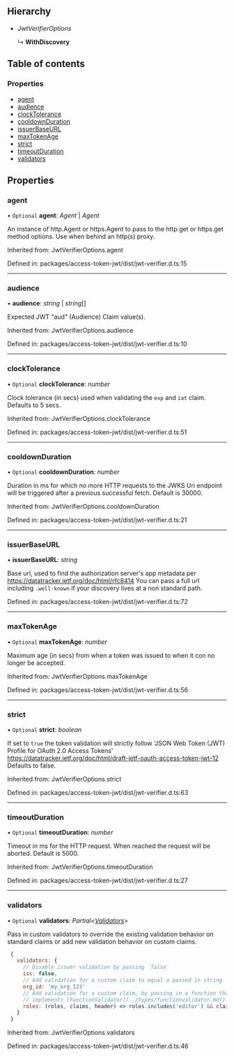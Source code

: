 ## Hierarchy

- *JwtVerifierOptions*

  ↳ **WithDiscovery**

## Table of contents

### Properties

- [agent](withdiscovery.md#agent)
- [audience](withdiscovery.md#audience)
- [clockTolerance](withdiscovery.md#clocktolerance)
- [cooldownDuration](withdiscovery.md#cooldownduration)
- [issuerBaseURL](withdiscovery.md#issuerbaseurl)
- [maxTokenAge](withdiscovery.md#maxtokenage)
- [strict](withdiscovery.md#strict)
- [timeoutDuration](withdiscovery.md#timeoutduration)
- [validators](withdiscovery.md#validators)

## Properties

### agent

• `Optional` **agent**: *Agent* \| *Agent*

An instance of http.Agent or https.Agent to pass to the http.get or
https.get method options. Use when behind an http(s) proxy.

Inherited from: JwtVerifierOptions.agent

Defined in: packages/access-token-jwt/dist/jwt-verifier.d.ts:15

___

### audience

• **audience**: *string* \| *string*[]

Expected JWT "aud" (Audience) Claim value(s).

Inherited from: JwtVerifierOptions.audience

Defined in: packages/access-token-jwt/dist/jwt-verifier.d.ts:10

___

### clockTolerance

• `Optional` **clockTolerance**: *number*

Clock tolerance (in secs) used when validating the `exp` and `iat` claim.
Defaults to 5 secs.

Inherited from: JwtVerifierOptions.clockTolerance

Defined in: packages/access-token-jwt/dist/jwt-verifier.d.ts:51

___

### cooldownDuration

• `Optional` **cooldownDuration**: *number*

Duration in ms for which no more HTTP requests to the JWKS Uri endpoint
will be triggered after a previous successful fetch.
Default is 30000.

Inherited from: JwtVerifierOptions.cooldownDuration

Defined in: packages/access-token-jwt/dist/jwt-verifier.d.ts:21

___

### issuerBaseURL

• **issuerBaseURL**: *string*

Base url, used to find the authorization server's app metadata per
https://datatracker.ietf.org/doc/html/rfc8414
You can pass a full url including `.well-known` if your discovery lives at
a non standard path.

Defined in: packages/access-token-jwt/dist/jwt-verifier.d.ts:72

___

### maxTokenAge

• `Optional` **maxTokenAge**: *number*

Maximum age (in secs) from when a token was issued to when it con no longer
be accepted.

Inherited from: JwtVerifierOptions.maxTokenAge

Defined in: packages/access-token-jwt/dist/jwt-verifier.d.ts:56

___

### strict

• `Optional` **strict**: *boolean*

If set to `true` the token validation will strictly follow
'JSON Web Token (JWT) Profile for OAuth 2.0 Access Tokens'
https://datatracker.ietf.org/doc/html/draft-ietf-oauth-access-token-jwt-12
Defaults to false.

Inherited from: JwtVerifierOptions.strict

Defined in: packages/access-token-jwt/dist/jwt-verifier.d.ts:63

___

### timeoutDuration

• `Optional` **timeoutDuration**: *number*

Timeout in ms for the HTTP request. When reached the request will be
aborted.
Default is 5000.

Inherited from: JwtVerifierOptions.timeoutDuration

Defined in: packages/access-token-jwt/dist/jwt-verifier.d.ts:27

___

### validators

• `Optional` **validators**: *Partial*<[*Validators*](validators.md)\>

Pass in custom validators to override the existing validation behavior on
standard claims or add new validation behavior on custom claims.

```js
 {
   validators: {
     // Disable issuer validation by passing `false`
     iss: false,
     // Add validation for a custom claim to equal a passed in string
     org_id: 'my_org_123'
     // Add validation for a custom claim, by passing in a function that
     // implements [FunctionValidator](../types/functionvalidator.md)}
     roles: (roles, claims, header) => roles.includes('editor') && claims.isAdmin
   }
 }
```

Inherited from: JwtVerifierOptions.validators

Defined in: packages/access-token-jwt/dist/jwt-verifier.d.ts:46
